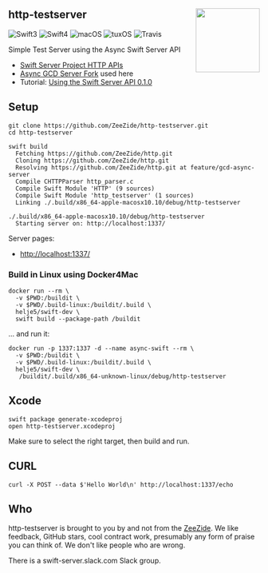 <h2>http-testserver
  <img src="https://avatars3.githubusercontent.com/u/10814202?s=200&v=4"
       align="right" height="128" />
</h2>

![Swift3](https://img.shields.io/badge/swift-3-blue.svg)
![Swift4](https://img.shields.io/badge/swift-4-blue.svg)
![macOS](https://img.shields.io/badge/os-macOS-green.svg?style=flat)
![tuxOS](https://img.shields.io/badge/os-tuxOS-green.svg?style=flat)
![Travis](https://travis-ci.org/ZeeZide/http-server.svg?branch=develop)

Simple Test Server using the Async Swift Server API

- [Swift Server Project HTTP APIs](https://github.com/swift-server/http)
- [Async GCD Server Fork](https://github.com/ZeeZide/http/tree/feature/gcd-async-server) used here
- Tutorial: [Using the Swift Server API 0.1.0](http://www.alwaysrightinstitute.com/http-010/)

## Setup

```
git clone https://github.com/ZeeZide/http-testserver.git
cd http-testserver

swift build
  Fetching https://github.com/ZeeZide/http.git
  Cloning https://github.com/ZeeZide/http.git
  Resolving https://github.com/ZeeZide/http.git at feature/gcd-async-server
  Compile CHTTPParser http_parser.c
  Compile Swift Module 'HTTP' (9 sources)
  Compile Swift Module 'http_testserver' (1 sources)
  Linking ./.build/x86_64-apple-macosx10.10/debug/http-testserver

./.build/x86_64-apple-macosx10.10/debug/http-testserver
  Starting server on: http://localhost:1337/
```

Server pages:

- [http://localhost:1337/](http://localhost:1337/)

### Build in Linux using Docker4Mac

```
docker run --rm \
  -v $PWD:/buildit \
  -v $PWD/.build-linux:/buildit/.build \
  helje5/swift-dev \
  swift build --package-path /buildit
```

... and run it:

```
docker run -p 1337:1337 -d --name async-swift --rm \
  -v $PWD:/buildit \
  -v $PWD/.build-linux:/buildit/.build \
  helje5/swift-dev \
   /buildit/.build/x86_64-unknown-linux/debug/http-testserver
```


## Xcode

```
swift package generate-xcodeproj
open http-testserver.xcodeproj
```

Make sure to select the right target, then build and run.


## CURL

```
curl -X POST --data $'Hello World\n' http://localhost:1337/echo
```

## Who

http-testserver is brought to you by and not from the
[ZeeZide](http://zeezide.de).
We like feedback, GitHub stars, cool contract work,
presumably any form of praise you can think of.
We don't like people who are wrong.

There is a swift-server.slack.com Slack group.
